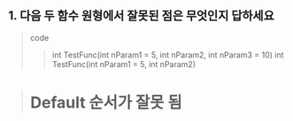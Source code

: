 ## 1. 다음 두 함수 원형에서 잘못된 점은 무엇인지 답하세요
>code
>> int TestFunc(int nParam1 = 5, int nParam2, int nParam3 = 10)
>> int TestFunc(int nParam1 = 5, int nParam2)

># Default 순서가 잘못 됨